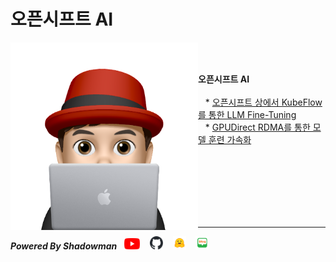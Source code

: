 # 오픈시프트 AI

<img align="left" src="images/이승일--II_컴퓨터.png" height="300px" hrspace="25px" title="100px" alt="안녕"></img>

<br>
<br>

**오픈시프트 AI**<br>
<br>
&nbsp;&nbsp;&nbsp;* [오픈시프트 상에서 KubeFlow를 통한 LLM Fine-Tuning](./openshift-ai/fine-tune_llms_with_kubeflow_trainer_on_openshift.md)<br>
&nbsp;&nbsp;&nbsp;* [GPUDirect RDMA를 통한 모델 훈련 가속화](./openshift-ai/accelerate_model_training_with_nvidia_gpudirect_rdma.md)<br>
&nbsp;&nbsp;&nbsp;<br>
&nbsp;&nbsp;&nbsp;<br>
&nbsp;&nbsp;&nbsp;<br>
&nbsp;&nbsp;&nbsp;<br>

<br>
<br>

------

***Powered By Shadowman*** &nbsp;&nbsp;[<img src="images/youtube.png" width="25px" title="100px" alt="유투브"/>](https://www.youtube.com/@starlab3030) &nbsp;&nbsp; [<img src="images/github-mark.svg" width="21px" title="100px" alt="것허브"/>](https://github.com/starlab3030/starlab3030.github.io) &nbsp;&nbsp; [<img src="images/hf-logo.png" width="21px" title="100px" alt="허깅페이스"/>](https://huggingface.co/starlab3030) &nbsp;&nbsp; [<img src="images/naver-blog.png" width="21px" title="100px" alt="네이버 블로그"/>](https://blog.naver.com/dark_selee)


